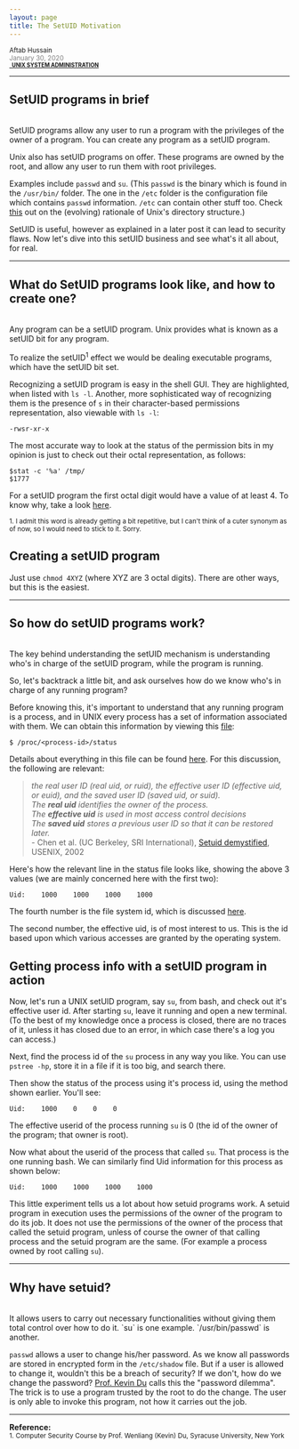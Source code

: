 ```yaml
---
layout: page
title: The SetUID Motivation
---
```


<small>Aftab Hussain <br><font color="gray">January 30, 2020</font>
<br><b><a href="../Tech-blog/index.html#unix-sys-admin"><small><i class="fa fa-tag" style="font-size:15px"></i>&nbsp;&nbsp;UNIX SYSTEM ADMINISTRATION</small></a></b></small>
<hr>

## **SetUID programs in brief**
<br>
SetUID programs allow any user to run a program with the privileges of the owner of a program. 
You can create any program as a setUID program. 

Unix also has setUID programs on offer. These programs are owned by the root, and allow any 
user to run them with root privileges. 

Examples include `passwd` and `su`. (This `passwd` is the binary
which is found in the `/usr/bin/` folder. The one in the `/etc` folder is the configuration file which 
contains `passwd` information. `/etc` can contain other stuff too. Check [this](https://unix.stackexchange.com/a/56172) 
out on the (evolving) rationale of Unix's directory structure.) 

SetUID is useful, however as explained in a later post it can lead to security flaws. 
Now let's dive into this setUID business and see what's it all about, for real.

<hr>

## **What do SetUID programs look like, and how to create one?**
<br>
Any program can be a setUID program. Unix provides what is known as a setUID bit for 
any program. 

To realize the setUID<sup>1</sup> effect we would be dealing 
executable programs, which have the setUID bit set.

Recognizing a setUID program is easy in the shell GUI. They are highlighted, when 
listed with `ls -l`. Another, more sophisticated way of recognizing them is the
presence of `s` in their character-based permissions representation, also viewable with
`ls -l`:

    -rwsr-xr-x

The most accurate way to look at the status of the permission bits in my opinion is
just to check out their octal representation, as follows:

    $stat -c '%a' /tmp/
    $1777

For a setUID program the first octal digit would have a value of at least 4. 
To know why, take a look [here](../documents/teaching/uci/cs201p/winter2020/lab-discussions/unix-file-permission-representations.pdf).

<small> 1. I admit this word is already getting a bit repetitive, but
I can't think of a cuter synonym as of now, so I would need to stick to it. Sorry.</small>

## Creating a setUID program

Just use `chmod 4XYZ` (where XYZ are 3 octal digits). There are other ways, but this is the easiest.

<hr>

## **So how do setUID programs work?**
<br>
The key behind understanding the setUID mechanism is understanding who's in
charge of the setUID program, while the program is running.

So, let's backtrack a little bit, and ask ourselves how do we know who's in charge
of any running program? 

Before knowing this, it's important to understand that 
any running program is a process, and in UNIX every process has a set of 
information associated with them. We can obtain this information by viewing
this [file](https://superuser.com/a/1149434):

    $ /proc/<process-id>/status

Details about everything in this file can be found [here](http://man7.org/linux/man-pages/man5/proc.5.html).
For this discussion, the following are relevant:
    
> *the real user ID (real
uid, or ruid), the effective user ID (effective uid, or euid),
and the saved user ID (saved uid, or suid).* 
<br> *The **real uid** identifies the owner of the process.*
<br> *The **effective uid** is used in most access control decisions*
<br> *The **saved uid** stores a previous user ID so that it can be restored later.* 
<br> - Chen et al. (UC Berkeley, SRI International), [Setuid demystified](http://www.cs.umd.edu/~jkatz/TEACHING/comp_sec_F04/downloads/setuid.pdf), USENIX, 2002

Here's how the relevant line in the status file looks like, showing the above 3 values (we are mainly
concerned here with the first two):

	Uid:    1000    1000    1000    1000

The fourth number is the file system id, which is discussed [here](https://unix.stackexchange.com/a/45863).

The second number, the effective uid, is of most interest to us. This is the id 
based upon which various accesses are granted by the operating system.

## Getting process info with a setUID program in action

Now, let's run a UNIX setUID program, say `su`, from bash, and check out it's effective user id. 
After starting `su`, leave it running and open a new terminal. (To the best of my knowledge
once a process is closed, there are no traces of it, unless it has closed due to 
an error, in which case there's a log you can access.) 

Next, find the process id of the `su` process in any way you like. 
You can use `pstree -hp`, store it in a file if it is too big, and search there. 

Then show the status of the process using it's process id, using the method shown earlier.
You'll see:

	Uid:    1000    0    0    0

The effective userid of the process running `su` is 0 (the id of the 
owner of the program; that owner is root).

Now what about the userid of the process that called `su`. That process is the one running bash. We can
similarly find Uid information for this process as shown below:

	Uid:    1000    1000    1000    1000

This little experiment tells us a lot about how setuid programs work. A setuid program in execution
uses the permissions of the owner of the program to do its job. It does not use the permissions of the
owner of the process that called the setuid program, unless of course the owner of that calling process 
and the setuid program are the same. (For example a process owned by root calling `su`).

<hr>

## **Why have setuid?**
<br>
It allows users to carry out necessary functionalities without giving them total control over how to do it. 
`su` is one example. `/usr/bin/passwd` is another.

`passwd` allows a user to change his/her password. As we know
all passwords are stored in encrypted form in the `/etc/shadow` file. But if a user is allowed to change it, 
wouldn't this be a breach of security? If we don't, how do we change the password? [Prof. Kevin Du](http://www.cis.syr.edu/~wedu/) 
calls this the "password dilemma". The trick is to use a program trusted by the root to do the change. The user
is only able to invoke this program, not how it carries out the job.

<hr>

<b>Reference:</b>
<br><small>1. Computer Security Course by Prof. Wenliang (Kevin) Du, Syracuse University, New York</small>







